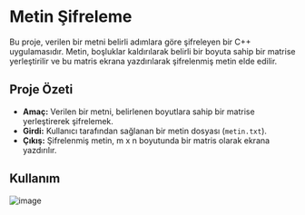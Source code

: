 # Metin Şifreleme

Bu proje, verilen bir metni belirli adımlara göre şifreleyen bir C++ uygulamasıdır. Metin, boşluklar kaldırılarak belirli bir boyuta sahip bir matrise yerleştirilir ve bu matris ekrana yazdırılarak şifrelenmiş metin elde edilir.

## Proje Özeti

- **Amaç:** Verilen bir metni, belirlenen boyutlara sahip bir matrise yerleştirerek şifrelemek.
- **Girdi:** Kullanıcı tarafından sağlanan bir metin dosyası (`metin.txt`).
- **Çıkış:** Şifrelenmiş metin, m x n boyutunda bir matris olarak ekrana yazdırılır.

## Kullanım

![image](https://github.com/user-attachments/assets/ded98ce0-7f18-40ee-8120-98c9b9074c27)
